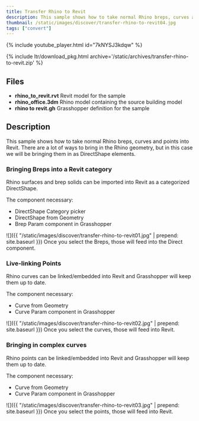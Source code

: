 ```yaml
---
title: Transfer Rhino to Revit
description: This sample shows how to take normal Rhino breps, curves and points into Revit. There are a lot of ways to bring in the Rhino geometry, but in this case we will be bringing them in as DirectShape elements
thumbnail: /static/images/discover/transfer-rhino-to-revit04.jpg
tags: ["convert"]
---
```


<!-- intro video -->
{% include youtube_player.html id="7kNYSJ3kdqw" %}

{% include ltr/download_pkg.html archive='/static/archives/transfer-rhino-to-revit.zip' %}


## Files

- **rhino_to_revit.rvt** Revit model for the sample
- **rhino_office.3dm** Rhino model containing the source building model
- **rhino to revit.gh** Grasshopper definition for the sample

## Description

This sample shows how to take normal Rhino breps, curves and points into Revit. There are a lot of ways to bring in the Rhino geometry, but in this case we will be bringing them in as DirectShape elements.

### Bringing Breps into a Revit category
Rhino surfaces and brep solids can be imported into Revit as a categorized DirectShape.

The component necessary:
- DirectShape Category picker
- DirectShape from Geometry
- Brep Param component in Grasshopper

![]({{ "/static/images/discover/transfer-rhino-to-revit01.jpg" | prepend: site.baseurl }})
Once you select the Breps, those will feed into the Direct component.

### Live-linking Points
Rhino curves can be linked/embedded into Revit and Grasshopper will keep them up to date.

The component necessary:
- Curve from Geometry
- Curve Param component in Grasshopper

![]({{ "/static/images/discover/transfer-rhino-to-revit02.jpg" | prepend: site.baseurl }})
Once you select the curves, those will feed into Revit.

### Bringing in complex curves
Rhino points can be linked/embedded into Revit and Grasshopper will keep them up to date.

The component necessary:
- Curve from Geometry
- Curve Param component in Grasshopper

![]({{ "/static/images/discover/transfer-rhino-to-revit03.jpg" | prepend: site.baseurl }})
Once you select the points, those will feed into Revit.
